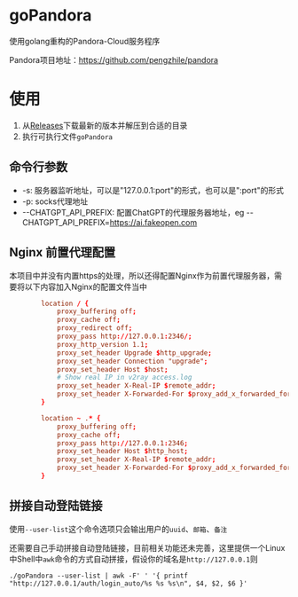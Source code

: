 # goPandora

使用golang重构的Pandora-Cloud服务程序

Pandora项目地址：https://github.com/pengzhile/pandora



# 使用

1. 从[Releases](https://github.com/HamsterAPig/goPandora/releases)下载最新的版本并解压到合适的目录
2. 执行可执行文件`goPandora`



## 命令行参数

* -s: 服务器监听地址，可以是"127.0.0.1:port"的形式，也可以是":port"的形式
* -p: socks代理地址
* --CHATGPT_API_PREFIX: 配置ChatGPT的代理服务器地址，eg --CHATGPT_API_PREFIX=https://ai.fakeopen.com

## Nginx 前置代理配置

本项目中并没有内置https的处理，所以还得配置Nginx作为前置代理服务器，需要将以下内容加入Nginx的配置文件当中

```conf
        location / {
            proxy_buffering off;
            proxy_cache off;
            proxy_redirect off;
            proxy_pass http://127.0.0.1:2346/;
            proxy_http_version 1.1;
            proxy_set_header Upgrade $http_upgrade;
            proxy_set_header Connection "upgrade";
            proxy_set_header Host $host;
            # Show real IP in v2ray access.log
            proxy_set_header X-Real-IP $remote_addr;
            proxy_set_header X-Forwarded-For $proxy_add_x_forwarded_for;
        }

        location ~ .* {
            proxy_buffering off;
            proxy_cache off;
            proxy_pass http://127.0.0.1:2346;
            proxy_set_header Host $http_host;
            proxy_set_header X-Real-IP $remote_addr;
            proxy_set_header X-Forwarded-For $proxy_add_x_forwarded_for;
        }
```

## 拼接自动登陆链接

使用`--user-list`这个命令选项只会输出用户的`uuid`、`邮箱`、`备注`

还需要自己手动拼接自动登陆链接，目前相关功能还未完善，这里提供一个Linux中Shell中`awk`命令的方式自动拼接，假设你的域名是`http://127.0.0.1`则

```shell
./goPandora --user-list | awk -F' ' '{ printf "http://127.0.0.1/auth/login_auto/%s %s %s\n", $4, $2, $6 }'

```

